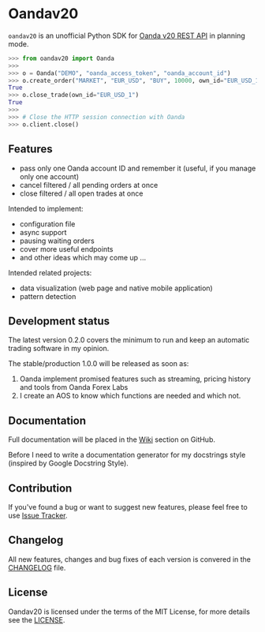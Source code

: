 # Oandav20

`oandav20` is an unofficial Python SDK for [Oanda v20 REST API](http://developer.oanda.com/rest-live-v20/introduction/) in planning mode.

```python
>>> from oandav20 import Oanda
>>>
>>> o = Oanda("DEMO", "oanda_access_token", "oanda_account_id") 
>>> o.create_order("MARKET", "EUR_USD", "BUY", 10000, own_id="EUR_USD_1")
True
>>> o.close_trade(own_id="EUR_USD_1")
True
>>>
>>> # Close the HTTP session connection with Oanda
>>> o.client.close()
```

## Features

- pass only one Oanda account ID and remember it (useful, if you manage only one account)
- cancel filtered / all pending orders at once
- close filtered / all open trades at once

Intended to implement:

- configuration file
- async support
- pausing waiting orders
- cover more useful endpoints
- and other ideas which may come up ...

Intended related projects:

- data visualization (web page and native mobile application)
- pattern detection

## Development status

The latest version 0.2.0 covers the minimum to run and keep an automatic trading software in my opinion.

The stable/production 1.0.0 will be released as soon as:

1. Oanda implement promised features such as streaming, pricing history and tools from Oanda Forex Labs
2. I create an AOS to know which functions are needed and which not. 

## Documentation

Full documentation will be placed in the [Wiki](https://github.com/nait-aul/oandav20/wiki) section on GitHub.

Before I need to write a documentation generator for my docstrings style (inspired by Google Docstring Style).

## Contribution

If you've found a bug or want to suggest new features, please feel free to use [Issue Tracker](https://github.com/nait-aul/oandav20/issues).

## Changelog

All new features, changes and bug fixes of each version is convered in the [CHANGELOG](https://github.com/nait-aul/oandav20/blob/master/CHANGELOG.md) file.
 
## License

Oandav20 is licensed under the terms of the MIT License, for more details see the [LICENSE](https://github.com/nait-aul/oandav20/blob/master/LICENSE).
